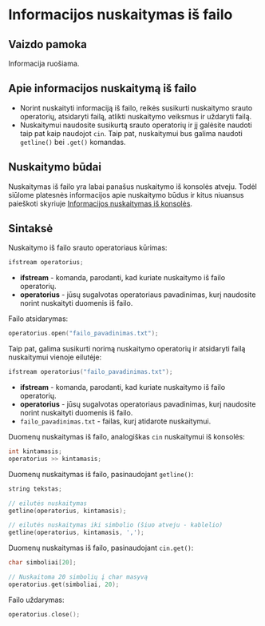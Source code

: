 # Informacijos nuskaitymas iš failo

## Vaizdo pamoka

Informacija ruošiama.

## Apie informacijos nuskaitymą iš failo

- Norint nuskaityti informaciją iš failo, reikės susikurti nuskaitymo srauto operatorių, atsidaryti failą, atlikti nuskaitymo veiksmus ir uždaryti failą.
- Nuskaitymui naudosite susikurtą srauto operatorių ir jį galėsite naudoti taip pat kaip naudojot `cin`. Taip pat, nuskaitymui bus galima naudoti `getline()` bei `.get()` komandas.

## Nuskaitymo būdai

Nuskaitymas iš failo yra labai panašus nuskaitymo iš konsolės atveju. Todėl siūlome platesnės informacijos apie nuskaitymo būdus ir kitus niuansus paieškoti skyriuje [Informacijos nuskaitymas iš konsolės](https://informatikosvbe.lt/programavimas-cpp/informacijos-nuskaitymas-is-konsoles/).

## Sintaksė

Nuskaitymo iš failo srauto operatoriaus kūrimas:

```cpp
ifstream operatorius;
```

- **ifstream** - komanda, parodanti, kad kuriate nuskaitymo iš failo operatorių.
- **operatorius** - jūsų sugalvotas operatoriaus pavadinimas, kurį naudosite norint nuskaityti duomenis iš failo.

Failo atsidarymas:

```cpp
operatorius.open("failo_pavadinimas.txt");
```

Taip pat, galima susikurti norimą nuskaitymo operatorių ir atsidaryti failą nuskaitymui vienoje eilutėje:

```cpp
ifstream operatorius("failo_pavadinimas.txt");
```

- **ifstream** - komanda, parodanti, kad kuriate nuskaitymo iš failo operatorių.
- **operatorius** - jūsų sugalvotas operatoriaus pavadinimas, kurį naudosite norint nuskaityti duomenis iš failo.
- `failo_pavadinimas.txt` - failas, kurį atidarote nuskaitymui.

Duomenų nuskaitymas iš failo, analogiškas `cin` nuskaitymui iš konsolės:

```cpp
int kintamasis;
operatorius >> kintamasis;
```

Duomenų nuskaitymas iš failo, pasinaudojant `getline()`:

```cpp
string tekstas;

// eilutės nuskaitymas
getline(operatorius, kintamasis);

// eilutės nuskaitymas iki simbolio (šiuo atveju - kablelio)
getline(operatorius, kintamasis, ',');
```

Duomenų nuskaitymas iš failo, pasinaudojant `cin.get()`:

```cpp
char simboliai[20];

// Nuskaitoma 20 simbolių į char masyvą
operatorius.get(simboliai, 20);
```

Failo uždarymas:

```cpp
operatorius.close();
```
